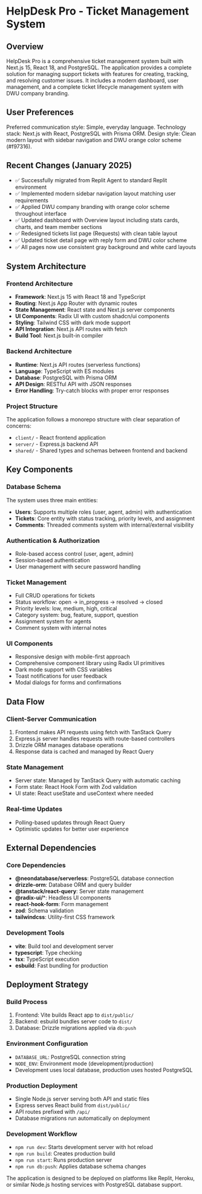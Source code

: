 # HelpDesk Pro - Ticket Management System

## Overview

HelpDesk Pro is a comprehensive ticket management system built with Next.js 15, React 18, and PostgreSQL. The application provides a complete solution for managing support tickets with features for creating, tracking, and resolving customer issues. It includes a modern dashboard, user management, and a complete ticket lifecycle management system with DWU company branding.

## User Preferences

Preferred communication style: Simple, everyday language.
Technology stack: Next.js with React, PostgreSQL with Prisma ORM.
Design style: Clean modern layout with sidebar navigation and DWU orange color scheme (#f97316).

## Recent Changes (January 2025)

- ✅ Successfully migrated from Replit Agent to standard Replit environment
- ✅ Implemented modern sidebar navigation layout matching user requirements
- ✅ Applied DWU company branding with orange color scheme throughout interface
- ✅ Updated dashboard with Overview layout including stats cards, charts, and team member sections
- ✅ Redesigned tickets list page (Requests) with clean table layout
- ✅ Updated ticket detail page with reply form and DWU color scheme
- ✅ All pages now use consistent gray background and white card layouts

## System Architecture

### Frontend Architecture
- **Framework**: Next.js 15 with React 18 and TypeScript
- **Routing**: Next.js App Router with dynamic routes
- **State Management**: React state and Next.js server components
- **UI Components**: Radix UI with custom shadcn/ui components
- **Styling**: Tailwind CSS with dark mode support
- **API Integration**: Next.js API routes with fetch
- **Build Tool**: Next.js built-in compiler

### Backend Architecture
- **Runtime**: Next.js API routes (serverless functions)
- **Language**: TypeScript with ES modules
- **Database**: PostgreSQL with Prisma ORM
- **API Design**: RESTful API with JSON responses
- **Error Handling**: Try-catch blocks with proper error responses

### Project Structure
The application follows a monorepo structure with clear separation of concerns:
- `client/` - React frontend application
- `server/` - Express.js backend API
- `shared/` - Shared types and schemas between frontend and backend

## Key Components

### Database Schema
The system uses three main entities:
- **Users**: Supports multiple roles (user, agent, admin) with authentication
- **Tickets**: Core entity with status tracking, priority levels, and assignment
- **Comments**: Threaded comments system with internal/external visibility

### Authentication & Authorization
- Role-based access control (user, agent, admin)
- Session-based authentication
- User management with secure password handling

### Ticket Management
- Full CRUD operations for tickets
- Status workflow: open → in_progress → resolved → closed
- Priority levels: low, medium, high, critical
- Category system: bug, feature, support, question
- Assignment system for agents
- Comment system with internal notes

### UI Components
- Responsive design with mobile-first approach
- Comprehensive component library using Radix UI primitives
- Dark mode support with CSS variables
- Toast notifications for user feedback
- Modal dialogs for forms and confirmations

## Data Flow

### Client-Server Communication
1. Frontend makes API requests using fetch with TanStack Query
2. Express.js server handles requests with route-based controllers
3. Drizzle ORM manages database operations
4. Response data is cached and managed by React Query

### State Management
- Server state: Managed by TanStack Query with automatic caching
- Form state: React Hook Form with Zod validation
- UI state: React useState and useContext where needed

### Real-time Updates
- Polling-based updates through React Query
- Optimistic updates for better user experience

## External Dependencies

### Core Dependencies
- **@neondatabase/serverless**: PostgreSQL database connection
- **drizzle-orm**: Database ORM and query builder
- **@tanstack/react-query**: Server state management
- **@radix-ui/***: Headless UI components
- **react-hook-form**: Form management
- **zod**: Schema validation
- **tailwindcss**: Utility-first CSS framework

### Development Tools
- **vite**: Build tool and development server
- **typescript**: Type checking
- **tsx**: TypeScript execution
- **esbuild**: Fast bundling for production

## Deployment Strategy

### Build Process
1. Frontend: Vite builds React app to `dist/public/`
2. Backend: esbuild bundles server code to `dist/`
3. Database: Drizzle migrations applied via `db:push`

### Environment Configuration
- `DATABASE_URL`: PostgreSQL connection string
- `NODE_ENV`: Environment mode (development/production)
- Development uses local database, production uses hosted PostgreSQL

### Production Deployment
- Single Node.js server serving both API and static files
- Express serves React build from `dist/public/`
- API routes prefixed with `/api/`
- Database migrations run automatically on deployment

### Development Workflow
- `npm run dev`: Starts development server with hot reload
- `npm run build`: Creates production build
- `npm run start`: Runs production server
- `npm run db:push`: Applies database schema changes

The application is designed to be deployed on platforms like Replit, Heroku, or similar Node.js hosting services with PostgreSQL database support.
